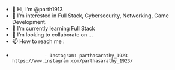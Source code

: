 - 👋 Hi, I’m @parth1913
- 👀 I’m interested in Full Stack, Cybersecurity, Networking, Game Development.
- 🌱 I’m currently learning Full Stack
- 💞️ I’m looking to collaborate on ...
- 📫 How to reach me :
-                 - Instagram: parthasarathy_1923 https://www.instagram.com/parthasarathy_1923/

<!---
parth1913/parth1913 is a ✨ special ✨ repository because its `README.md` (this file) appears on your GitHub profile.
You can click the Preview link to take a look at your changes.
--->
